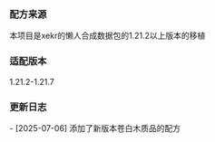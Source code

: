 <h3>配方来源</h3>
本项目是xekr的懒人合成数据包的1.21.2以上版本的移植
<h3>适配版本</h3>
1.21.2-1.21.7
<h3>更新日志</h3>
 - [2025-07-06] 添加了新版本苍白木质品的配方